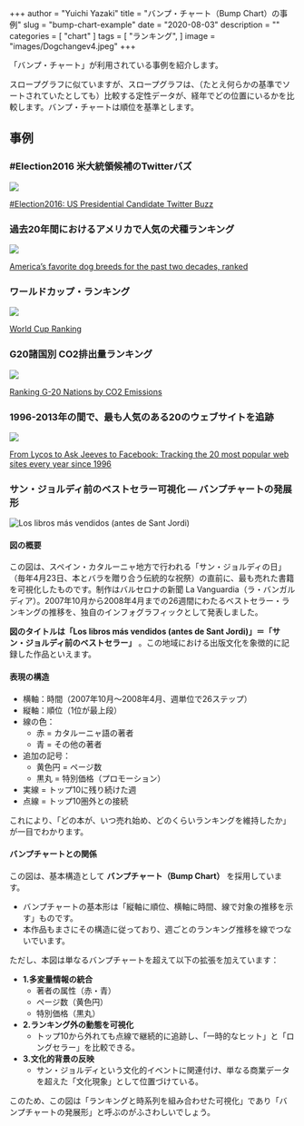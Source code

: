 +++
author = "Yuichi Yazaki"
title = "バンプ・チャート（Bump Chart）の事例"
slug = "bump-chart-example"
date = "2020-08-03"
description = ""
categories = [
    "chart"
]
tags = [
    "ランキング",
]
image = "images/Dogchangev4.jpeg"
+++

「バンプ・チャート」が利用されている事例を紹介します。

<!--more-->

スロープグラフに似ていますが、スロープグラフは、（たとえ何らかの基準でソートされていたとしても）比較する定性データが、経年でどの位置にいるかを比較します。バンプ・チャートは順位を基準とします。

## 事例


### #Election2016 米大統領候補のTwitterバズ

![](images/Election2016.png)

[#Election2016: US Presidential Candidate Twitter Buzz](https://interactive.twitter.com/candidateRace16/)

### 過去20年間におけるアメリカで人気の犬種ランキング

![](images/Dogchangev4.jpeg)

[America’s favorite dog breeds for the past two decades, ranked](https://www.washingtonpost.com/news/wonk/wp/2015/02/27/americas-favorite-dog-breeds-for-the-past-two-decades-ranked/?arc404=true)

### ワールドカップ・ランキング

![](images/wc_infographic_final_cs_EN_MAX1-1-scaled.jpg)

[World Cup Ranking](https://gengo.com/world-cup/)

### G20諸国別 CO2排出量ランキング

![](images/G-20-countries-ranked.png)

[Ranking G-20 Nations by CO2 Emissions](https://datatodisplay.com/examples/co2/)

### 1996-2013年の間で、最も人気のある20のウェブサイトを追跡

![](images/image-1.jpg)

[From Lycos to Ask Jeeves to Facebook: Tracking the 20 most popular web sites every year since 1996](https://www.washingtonpost.com/news/the-intersect/wp/2014/12/15/from-lycos-to-ask-jeeves-to-facebook-tracking-the-20-most-popular-web-sites-every-year-since-1996/)


### サン・ジョルディ前のベストセラー可視化 ― バンプチャートの発展形

![Los libros más vendidos (antes de Sant Jordi)](images/Los-libros.jpeg)

#### 図の概要

この図は、スペイン・カタルーニャ地方で行われる「サン・ジョルディの日」（毎年4月23日、本とバラを贈り合う伝統的な祝祭）の直前に、最も売れた書籍を可視化したものです。制作はバルセロナの新聞 La Vanguardia（ラ・バンガルディア）。2007年10月から2008年4月までの26週間にわたるベストセラー・ランキングの推移を、独自のインフォグラフィックとして発表しました。

**図のタイトルは「Los libros más vendidos (antes de Sant Jordi)」＝「サン・ジョルディ前のベストセラー」** 。この地域における出版文化を象徴的に記録した作品といえます。


#### 表現の構造

- 横軸：時間（2007年10月〜2008年4月、週単位で26ステップ）
- 縦軸：順位（1位が最上段）
- 線の色：
    - 赤 = カタルーニャ語の著者
    - 青 = その他の著者
- 追加の記号：
    - 黄色円 = ページ数
    - 黒丸 = 特別価格（プロモーション）
- 実線 = トップ10に残り続けた週
- 点線 = トップ10圏外との接続

これにより、「どの本が、いつ売れ始め、どのくらいランキングを維持したか」が一目でわかります。



#### バンプチャートとの関係

この図は、基本構造として **バンプチャート（Bump Chart）** を採用しています。

- バンプチャートの基本形は「縦軸に順位、横軸に時間、線で対象の推移を示す」ものです。
- 本作品もまさにその構造に従っており、週ごとのランキング推移を線でつないでいます。

ただし、本図は単なるバンプチャートを超えて以下の拡張を加えています：
	
- **1.多変量情報の統合**
    - 著者の属性（赤・青）
    - ページ数（黄色円）
    - 特別価格（黒丸）
- **2.ランキング外の動態を可視化**
    - トップ10から外れても点線で継続的に追跡し、「一時的なヒット」と「ロングセラー」を比較できる。
- **3.文化的背景の反映**
    - サン・ジョルディという文化的イベントに関連付け、単なる商業データを超えた「文化現象」として位置づけている。

このため、この図は「ランキングと時系列を組み合わせた可視化」であり「バンプチャートの発展形」と呼ぶのがふさわしいでしょう。

